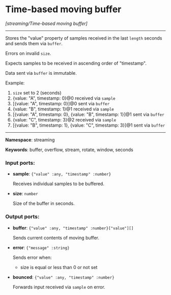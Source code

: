 # Time-based moving buffer

_[streaming/Time-based moving buffer]_

---

Stores the "value" property of samples received in the last `length` seconds and sends them via `buffer`.

Errors on invalid `size`.

Expects samples to be received in ascending order of "timestamp".

Data sent via `buffer` is immutable.

Example:
1. `size` set to 2 (seconds)
2. {value: "A", timestamp: 0}@0 received via `sample`
3. [{value: "A", timestamp: 0}]@0 sent via `buffer`
4. {value: "B", timestamp: 1}@1 received via `sample`
5. [{value: "A", timestamp: 0}, {value: "B", timestamp: 1}]@1 sent via `buffer`
6. {value: "C", timestamp: 3}@2 received via `sample`
7. [{value: "B", timestamp: 1}, {value: "C", timestamp: 3}]@1 sent via `buffer`

---

__Namespace__: streaming

__Keywords__: buffer, overflow, stream, rotate, window, seconds

### Input ports:

* __sample__: ` {"value" :any, "timestamp" :number} `

    Receives individual samples to be buffered.


* __size__: ` number `

    Size of the buffer in seconds.

### Output ports:

* __buffer__: ` {"value" :any, "timestamp" :number}["value"][] `

    Sends current contents of moving buffer.


* __error__: ` {"message" :string} `

    Sends error when:
    * size is equal or less than 0 or not set


* __bounced__: ` {"value" :any, "timestamp" :number} `

    Forwards input received via `sample` on error.

